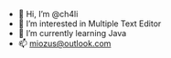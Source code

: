 - 👋   Hi, I’m @ch4li
- 👀   I’m interested in Multiple Text Editor
- 🌱   I’m currently learning Java
- 📫   miozus@outlook.com

<!---
ch4li/ch4li is a ✨ special ✨ repository because its `README.md` (this file) appears on your GitHub profile.
You can click the Preview link to take a look at your changes.
--->
